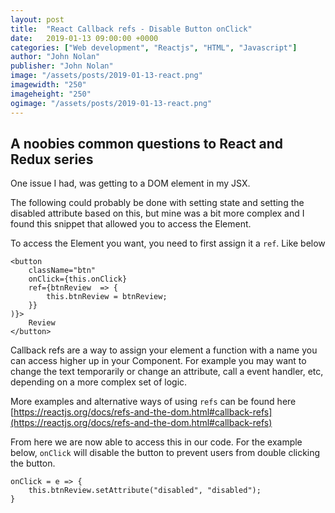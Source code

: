 ```yaml
---
layout: post
title:  "React Callback refs - Disable Button onClick"
date:   2019-01-13 09:00:00 +0000
categories: ["Web development", "Reactjs", "HTML", "Javascript"]
author: "John Nolan"
publisher: "John Nolan"
image: "/assets/posts/2019-01-13-react.png"
imagewidth: "250"
imageheight: "250"
ogimage: "/assets/posts/2019-01-13-react.png"
---
```


## A noobies common questions to React and Redux series

One issue I had, was getting to a DOM element in my JSX. 

The following could probably be done with setting state and setting the disabled attribute based on this, but mine was a bit more complex and I found this snippet that allowed you to access the Element.

To access the Element you want, you need to first assign it a `ref`. Like below

```
<button
	className="btn"
	onClick={this.onClick}
	ref={btnReview  => {
		this.btnReview = btnReview;
	}}
)}>
	Review
</button>
```
Callback refs are a way to assign your element a function with a name you can access higher up in your Component. For example you may want to change the text temporarily or change an attribute, call a event handler, etc, depending on a more complex set of logic. 

More examples and alternative ways of using `refs` can be found here [https://reactjs.org/docs/refs-and-the-dom.html#callback-refs](https://reactjs.org/docs/refs-and-the-dom.html#callback-refs)

From here we are now able to access this in our code. For the example below, `onClick` will disable the button to prevent users from double clicking the button.

```
onClick = e => {
	this.btnReview.setAttribute("disabled", "disabled");
}
```
